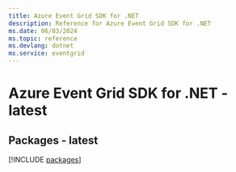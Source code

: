 ```yaml
---
title: Azure Event Grid SDK for .NET
description: Reference for Azure Event Grid SDK for .NET
ms.date: 06/03/2024
ms.topic: reference
ms.devlang: dotnet
ms.service: eventgrid
---
```

# Azure Event Grid SDK for .NET - latest
## Packages - latest
[!INCLUDE [packages](event-grid-index.md)]
